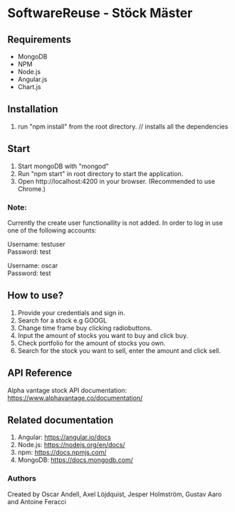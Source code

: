 # SoftwareReuse - Stöck Mäster

## Requirements
* MongoDB 
* NPM
* Node.js
* Angular.js
* Chart.js

## Installation 
1. run "npm install" from the root directory. // installs all the dependencies

## Start
1. Start mongoDB with "mongod"
2. Run "npm start" in root directory to start the application.
3. Open http://localhost:4200 in your browser. (Recommended to use Chrome.)

### Note:
Currently the create user functionallity is not added. In order to log in use one of the following accounts: <br />

Username: testuser <br />
Password: test <br />

Username: oscar <br />
Password: test <br />

## How to use?
1. Provide your credentials and sign in.
2. Search for a stock e.g GOOGL
3. Change time frame buy clicking radiobuttons.
4. Input the amount of stocks you want to buy and click buy.
5. Check portfolio for the amount of stocks you own.
6. Search for the stock you want to sell, enter the amount and click sell.

## API Reference
Alpha vantage stock API documentation: https://www.alphavantage.co/documentation/

## Related documentation
1. Angular: https://angular.io/docs
2. Node.js: https://nodejs.org/en/docs/
3. npm: https://docs.npmjs.com/
4. MongoDB: https://docs.mongodb.com/


### Authors

Created by Oscar Andell, Axel Löjdquist, Jesper Holmström, Gustav Aaro and Antoine Feracci

